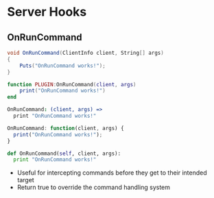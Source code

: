 # Server Hooks

## OnRunCommand

``` csharp
void OnRunCommand(ClientInfo client, String[] args)
{
    Puts("OnRunCommand works!");
}
```

``` lua
function PLUGIN:OnRunCommand(client, args)
    print("OnRunCommand works!")
end
```

``` coffeescript
OnRunCommand: (client, args) =>
  print "OnRunCommand works!"
```

``` javascript
OnRunCommand: function(client, args) {
  print("OnRunCommand works!");
}
```

``` python
def OnRunCommand(self, client, args):
  print "OnRunCommand works!"
```

 * Useful for intercepting commands before they get to their intended target
 * Return true to override the command handling system
